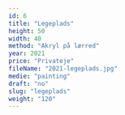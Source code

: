 ```yaml
---
id: 6
title: "Legeplads"
height: 50
width: 40
method: "Akryl på lærred"
year: 2021
price: "Privateje"
fileName: "2021-legeplads.jpg"
medie: "painting"
draft: "no"
slug: "legeplads"
weight: "120"
---
```

